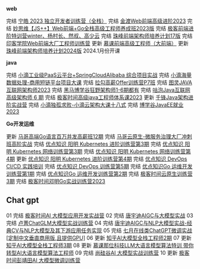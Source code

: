 **web**

完结 [宁皓 2023 独立开发者训练营（全栈）](https://ninghao.co/)
完结 [金渡Web前端高级进阶2023](https://ke.qq.com/course/461341)
完结 [妙思维【JS++】Web前端+Go全栈高级工程师养成班2023版](https://ke.qq.com/course/334138)
完结 [极客前端进阶特训营winter、杨村长、然叔、高少云](https://u.geekbang.org/subject/fe4th)
完结 [珠峰前端架构师培养计划17版](http://www.zhufengpeixun.cn/main/course/index.html)
完结 [印客学院Web前端大厂工程师训练营](http://encodestudio.cn/#/detail?type=1)
更新 [慕课前端高级工程师（大前端）](https://class.imooc.com/sale/fesenior)
更新 [珠峰前端架构师培养计划2024版](https://52taoke.com/project-1/doc-74/) 2024.1月份开课

**java**

完结 [小滴工业级PaaS云平台+SpringCloudAlibaba 综合项目实战](https://xdclass.net/videoDetailsPage?id=62)
完结 [小滴海量数据处理-商用短链平台项目大课](https://xdclass.net/videoDetailsPage?id=71)
完结 [拉勾高薪Offer训练营P7班](https://kaiwu.lagou.com/java_architect.html)
完结 [图灵JAVA互联网架构师2023](https://ke.qq.com/course/231516)
完结 [黑马博学谷狂野架构师1-6期都有](https://www.boxuegu.com/subject/architect-01.html)
完结 [咕泡Java互联网高级架构师 6 期](https://ke.gupaoedu.cn/course/vip/288)
完结 [极客时间高级java工程师体系课2023](https://u.geekbang.org/subject/java4th)
更新 [千锋Java架构进阶实战营](https://appd8lwrtt98427.pc.xiaoe-tech.com/detail/p_62945a1de4b09dda126efffb/8?product_id=p_62945a1de4b09dda126efffb)
完结 [小滴独孤求败-小滴云架构大课十八式](https://xdclass.net/videoDetailsPage?id=85)
完结 [博学谷JavaEE就业2023](https://www.boxuegu.com/coursePage/?subject=java&pageType=0)



**Go开发运维**

更新 [马哥高端Go语言百万并发高薪班12期](https://ke.qq.com/course/406096)
完结 [马哥云原生-微服务治理大厂冲刺班高阶实战](https://ke.qq.com/course/340397)
完结 [优点知识 阳明 Kubernetes 进阶训练营第3期](https://youdianzhishi.com/web/course/1030)
完结 [优点知识 阳明 Kubernetes 网络训练营第3期](https://youdianzhishi.com/web/course/1031)
完结 [优点知识 阳明 Kubernetes 网络训练营第4期](https://youdianzhishi.com/web/course/1041)
更新 [优点知识 阳明 Kubernetes 进阶训练营第4期](https://youdianzhishi.com/web/course/1036)
完结 [优点知识 DevOps CI/CD 实践培训](https://youdianzhishi.com/web/course/1026)
完结 [优点知识 DevOps 训练营第5期](https://youdianzhishi.com/web/course/1034)
完结 [优点知识Go 运维开发训练营第1期](https://youdianzhishi.com/web/course/1035)
完结 [优点知识Go 运维开发训练营第2期](https://youdianzhishi.com/web/course/1035)
完结 [极客时间云原生训练营3期](https://u.geekbang.org/subject/cloudnative)
完结 [极客时间邓明Go实战训练营2023](https://u.geekbang.org/subject/go2nd)

## Chat gpt

01 完结 [极客时间AI 大模型应用开发实战营](https://u.geekbang.org/subject/llm)
02 完结 [唐宇迪AIGC与大模型实战](https://leaaiv.cn/project-5/doc-158)
03 完结 [卢菁ChatGLM大模型实战训练营](https://leaaiv.cn/project-5/doc-172/)
04 完结 [唐宇迪AIGC与NLP大模型实战-经典CV与NLP大模型及其下游应用任务实现](https://edu.51cto.com/course/34207.html)
05 完结 [七月在线类ChatGPT微调实战 [定制中文垂直商用版,且提供GPU]](https://www.julyedu.com/course/getDetail/483)
06 更新 [知乎AI大模型全栈工程师2期](https://docs.qq.com/doc/DTlpWZHdPaFZlSk5M)
07 更新 [知乎AI大模型全栈工程师3期](https://docs.qq.com/doc/DTlpWZHdPaFZlSk5M)
08 更新 [慕课那位科技LLM大语言模型算法特训 带你转型AI大语言模型算法工程师](https://class.imooc.com/sale/llm)
09 完结 [尚硅谷AI 大模型实战训练营](http://www.atguigu.com/ai)
10 更新 [极客时间彭靖田AI 大模型微调训练营](https://u.geekbang.org/subject/finetuning)
